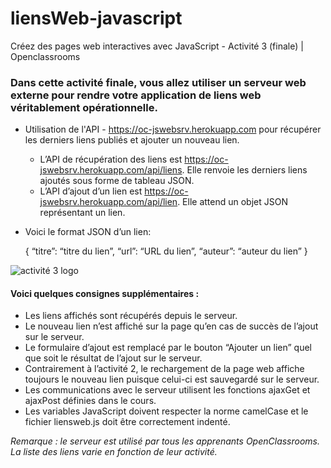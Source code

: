 # liensWeb-javascript
Créez des pages web interactives avec JavaScript - Activité 3 (finale) | Openclassrooms

### Dans cette activité finale, vous allez utiliser un serveur web externe pour rendre votre application de liens web véritablement opérationnelle.
  * Utilisation de l'API -  https://oc-jswebsrv.herokuapp.com pour récupérer les derniers liens publiés et ajouter un nouveau lien.   
    - L’API de récupération des liens est https://oc-jswebsrv.herokuapp.com/api/liens. Elle renvoie les derniers liens ajoutés sous   forme de tableau JSON.
    - L’API d’ajout d’un lien est https://oc-jswebsrv.herokuapp.com/api/lien. Elle attend un objet JSON représentant un lien.
  * Voici le format JSON d’un lien:

     {
        “titre”: “titre du lien”,
        “url”: “URL du lien”,
        “auteur”: “auteur du lien”
      } 
    
![activité 3 logo](config/img/activite_3_demo.gif "activité 3 exemple")

#### Voici quelques consignes supplémentaires :

   - Les liens affichés sont récupérés depuis le serveur.
   - Le nouveau lien n’est affiché sur la page qu’en cas de succès de l’ajout sur le serveur.
   - Le formulaire d’ajout est remplacé par le bouton “Ajouter un lien” quel que soit le résultat de l’ajout sur le serveur.
   - Contrairement à l’activité 2, le rechargement de la page web affiche toujours le nouveau lien puisque celui-ci est sauvegardé sur le serveur.
   - Les communications avec le serveur utilisent les fonctions ajaxGet et ajaxPost définies dans le cours.
   - Les variables JavaScript doivent respecter la norme camelCase et le fichier liensweb.js doit être correctement indenté.

*Remarque : le serveur est utilisé par tous les apprenants OpenClassrooms. La liste des liens varie en fonction de leur activité.*


    
    
